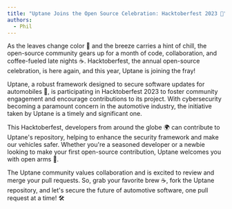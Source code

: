 ```yaml
---
title: "Uptane Joins the Open Source Celebration: Hacktoberfest 2023 🎉"
authors:
  - Phil
---
```



As the leaves change color 🍂 and the breeze carries a hint of chill, the open-source community gears up for a month of code, collaboration, and coffee-fueled late nights ☕. Hacktoberfest, the annual open-source celebration, is here again, and this year, Uptane is joining the fray!

Uptane, a robust framework designed to secure software updates for automobiles 🚗, is participating in Hacktoberfest 2023 to foster community engagement and encourage contributions to its project. With cybersecurity becoming a paramount concern in the automotive industry, the initiative taken by Uptane is a timely and significant one.

This Hacktoberfest, developers from around the globe 🌍 can contribute to Uptane's repository, helping to enhance the security framework and make our vehicles safer. Whether you're a seasoned developer or a newbie looking to make your first open-source contribution, Uptane welcomes you with open arms 🤗.

The Uptane community values collaboration and is excited to review and merge your pull requests. So, grab your favorite brew ☕, fork the Uptane repository, and let's secure the future of automotive software, one pull request at a time! 🛠️
